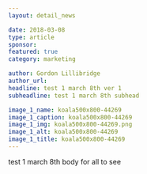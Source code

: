 ```yaml
---
layout: detail_news

date: 2018-03-08
type: article
sponsor:
featured: true
category: marketing        

author: Gordon Lillibridge
author_url: 
headline: test 1 march 8th ver 1
subheadline: test 1 march 8th subhead

image_1_name: koala500x800-44269
image_1_caption: koala500x800-44269
image_1_img: koala500x800-44269.png
image_1_alt: koala500x800-44269
image_1_title: koala500x800-44269
---
```

 <p>test 1 march 8th body for all to see</p><!--more-->